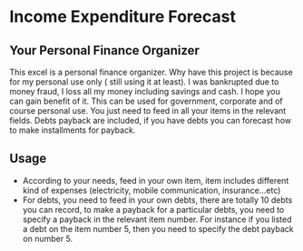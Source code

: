 # Income Expenditure Forecast
## Your Personal Finance Organizer

This excel is a personal finance organizer. Why have this project is because for my personal use only ( still using it at least).
I was bankrupted due to money fraud, I loss all my money including savings and cash. I hope you can gain benefit of it.
This can be used for government, corporate and of course personal use. You just need to feed in all your items in the relevant 
fields. Debts payback are included, if you have debts you can forecast how to make installments for payback. 

## Usage
  * According to your needs, feed in your own item, item includes different kind of expenses 
      (electricity, mobile communication, insurance...etc) 
  * For debts, you need to feed in your own debts, there are totally 10 debts you can record, to make a payback for a particular debts, you need to specify
    a payback in the relevant item number. For instance if you listed a debt on the item number 5, then you need to specify the debt payback on 
    number 5. 
